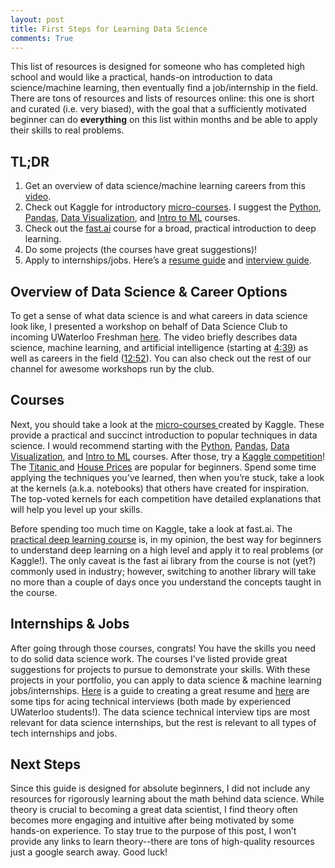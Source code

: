 ```yaml
---
layout: post
title: First Steps for Learning Data Science
comments: True
---
```


This list of resources is designed for someone who has completed high school and would like a practical, hands-on introduction to data science/machine learning, then eventually find a job/internship in the field. There are tons of resources and lists of resources online: this one is short and curated (i.e. very biased), with the goal that a sufficiently motivated beginner can do **everything** on this list within months and be able to apply their skills to real problems.


## TL;DR

1. Get an overview of data science/machine learning careers from this [video](https://youtu.be/USMgJOB8wBY).
2. Check out Kaggle for introductory [micro-courses](https://www.kaggle.com/learn/overview). I suggest the [Python](https://www.kaggle.com/learn/python), [Pandas](https://www.kaggle.com/learn/pandas), [Data Visualization](https://www.kaggle.com/learn/data-visualization), and [Intro to ML](https://www.kaggle.com/learn/intro-to-machine-learning) courses.
3. Check out the [fast.ai](https://course.fast.ai/) course for a broad, practical introduction to deep learning.
4. Do some projects (the courses have great suggestions)!
5. Apply to internships/jobs. Here’s a [resume guide](https://docs.google.com/document/d/1rIcPf0HxjhHT9nZPqRGgzvPDn1CoFBWDsfJ-jpbVQyw/edit?usp=sharing) and [interview guide](https://docs.google.com/document/d/1digEGu1feM6hUmtX6Nas-_J_q-nI5ZjMMTnPHTGc1jA/edit?usp=sharing).


## Overview of Data Science & Career Options

To get a sense of what data science is and what careers in data science look like, I presented a workshop on behalf of Data Science Club to incoming UWaterloo Freshman [here](https://youtu.be/USMgJOB8wBY). The video briefly describes data science, machine learning, and artificial intelligence (starting at [4:39](https://youtu.be/USMgJOB8wBY?t=279)) as well as careers in the field ([12:52](https://youtu.be/USMgJOB8wBY?t=772)). You can also check out the rest of our channel for awesome workshops run by the club.


## Courses

Next, you should take a look at the [micro-courses ](https://www.kaggle.com/learn/overview)created by Kaggle. These provide a practical and succinct introduction to popular techniques in data science. I would recommend starting with the [Python](https://www.kaggle.com/learn/python), [Pandas](https://www.kaggle.com/learn/pandas), [Data Visualization](https://www.kaggle.com/learn/data-visualization), and [Intro to ML](https://www.kaggle.com/learn/intro-to-machine-learning) courses. After those, try a [Kaggle competition](https://www.kaggle.com/competitions)! The [Titanic ](https://www.kaggle.com/c/titanic)and [House Prices](https://www.kaggle.com/c/house-prices-advanced-regression-techniques) are popular for beginners. Spend some time applying the techniques you’ve learned, then when you’re stuck, take a look at the kernels (a.k.a. notebooks) that others have created for inspiration. The top-voted kernels for each competition have detailed explanations that will help you level up your skills. 

Before spending too much time on Kaggle, take a look at fast.ai. The [practical deep learning course](https://course.fast.ai/) is, in my opinion, the best way for beginners to understand deep learning on a high level and apply it to real problems (or Kaggle!). The only caveat is the fast ai library from the course is not (yet?) commonly used in industry; however, switching to another library will take no more than a couple of days once you understand the concepts taught in the course. 


## Internships & Jobs

After going through those courses, congrats! You have the skills you need to do solid data science work. The courses I’ve listed provide great suggestions for projects to pursue to demonstrate your skills. With these projects in your portfolio, you can apply to data science & machine learning jobs/internships. [Here](https://docs.google.com/document/d/1rIcPf0HxjhHT9nZPqRGgzvPDn1CoFBWDsfJ-jpbVQyw/edit?usp=sharing) is a guide to creating a great resume and [here](https://docs.google.com/document/d/1digEGu1feM6hUmtX6Nas-_J_q-nI5ZjMMTnPHTGc1jA/edit?usp=sharing) are some tips for acing technical interviews (both made by experienced UWaterloo students!). The data science technical interview tips are most relevant for data science internships, but the rest is relevant to all types of tech internships and jobs.


## Next Steps

Since this guide is designed for absolute beginners, I did not include any resources for rigorously learning about the math behind data science. While theory is crucial to becoming a great data scientist, I find theory often becomes more engaging and intuitive after being motivated by some hands-on experience. To stay true to the purpose of this post, I won’t provide any links to learn theory--there are tons of high-quality resources just a google search away. Good luck!
